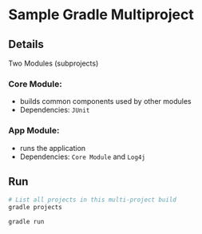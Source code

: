 # Sample Gradle Multiproject

## Details

Two Modules (subprojects)

### Core Module:
- builds common components used by other modules
- Dependencies: `JUnit`

### App Module:
- runs the application
- Dependencies: `Core Module` and `Log4j`


## Run

```bash
# List all projects in this multi-project build
gradle projects

gradle run

```
